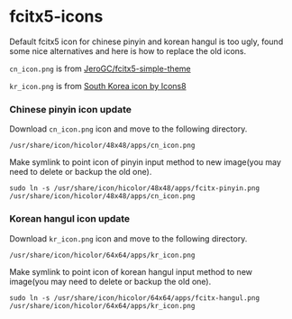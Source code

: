 # fcitx5-icons

Default fcitx5 icon for chinese pinyin and korean hangul is too ugly, found some nice alternatives and here is how to replace the old icons.

`cn_icon.png` is from [JeroGC/fcitx5-simple-theme](https://github.com/JeroGC/fcitx5-simple-theme)

`kr_icon.png` is from [South Korea icon by Icons8](https://icons8.com/)

### Chinese pinyin icon update

Download `cn_icon.png` icon and move to the following directory.

`/usr/share/icon/hicolor/48x48/apps/cn_icon.png`

Make symlink to point icon of pinyin input method to new image(you may need to delete or backup the old one).

`sudo ln -s /usr/share/icon/hicolor/48x48/apps/fcitx-pinyin.png /usr/share/icon/hicolor/48x48/apps/cn_icon.png`

### Korean hangul icon update

Download `kr_icon.png` icon and move to the following directory.

`/usr/share/icon/hicolor/64x64/apps/kr_icon.png`

Make symlink to point icon of korean hangul input method to new image(you may need to delete or backup the old one).

`sudo ln -s /usr/share/icon/hicolor/64x64/apps/fcitx-hangul.png /usr/share/icon/hicolor/64x64/apps/kr_icon.png`
